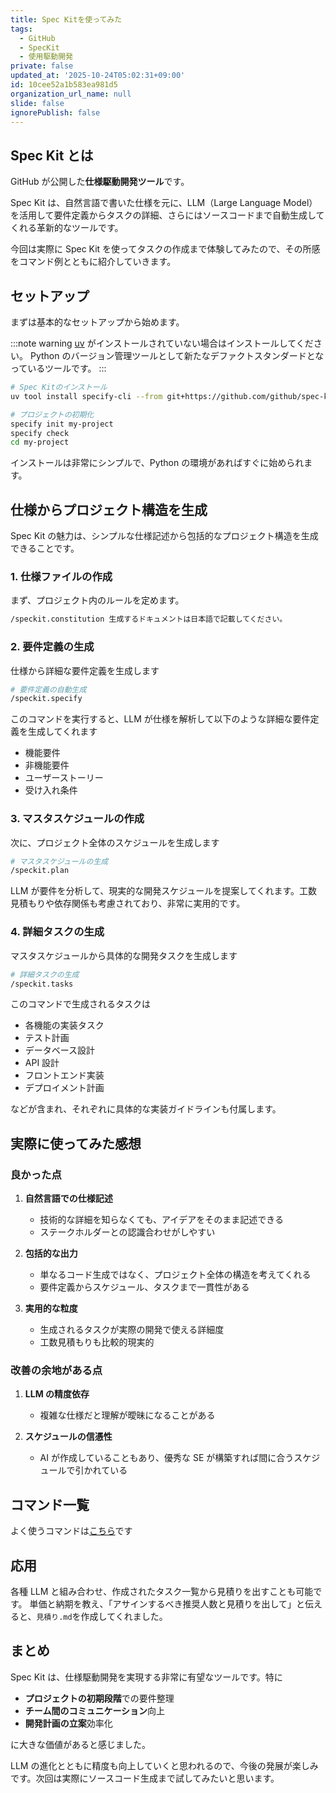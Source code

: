 ```yaml
---
title: Spec Kitを使ってみた
tags:
  - GitHub
  - SpecKit
  - 使用駆動開発
private: false
updated_at: '2025-10-24T05:02:31+09:00'
id: 10cee52a1b583ea981d5
organization_url_name: null
slide: false
ignorePublish: false
---
```


## Spec Kit とは

GitHub が公開した**仕様駆動開発ツール**です。

Spec Kit は、自然言語で書いた仕様を元に、LLM（Large Language Model）を活用して要件定義からタスクの詳細、さらにはソースコードまで自動生成してくれる革新的なツールです。

今回は実際に Spec Kit を使ってタスクの作成まで体験してみたので、その所感をコマンド例とともに紹介していきます。

## セットアップ

まずは基本的なセットアップから始めます。

:::note warning
[uv](https://github.com/astral-sh/uv) がインストールされていない場合はインストールしてください。
Python のバージョン管理ツールとして新たなデファクトスタンダードとなっているツールです。
:::

```bash
# Spec Kitのインストール
uv tool install specify-cli --from git+https://github.com/github/spec-kit.git

# プロジェクトの初期化
specify init my-project
specify check
cd my-project
```

インストールは非常にシンプルで、Python の環境があればすぐに始められます。

## 仕様からプロジェクト構造を生成

Spec Kit の魅力は、シンプルな仕様記述から包括的なプロジェクト構造を生成できることです。

### 1. 仕様ファイルの作成

まず、プロジェクト内のルールを定めます。

```bash
/speckit.constitution 生成するドキュメントは日本語で記載してください。
```

### 2. 要件定義の生成

仕様から詳細な要件定義を生成します

```bash
# 要件定義の自動生成
/speckit.specify
```

このコマンドを実行すると、LLM が仕様を解析して以下のような詳細な要件定義を生成してくれます

- 機能要件
- 非機能要件
- ユーザーストーリー
- 受け入れ条件

### 3. マスタスケジュールの作成

次に、プロジェクト全体のスケジュールを生成します

```bash
# マスタスケジュールの生成
/speckit.plan
```

LLM が要件を分析して、現実的な開発スケジュールを提案してくれます。工数見積もりや依存関係も考慮されており、非常に実用的です。

### 4. 詳細タスクの生成

マスタスケジュールから具体的な開発タスクを生成します

```bash
# 詳細タスクの生成
/speckit.tasks
```

このコマンドで生成されるタスクは

- 各機能の実装タスク
- テスト計画
- データベース設計
- API 設計
- フロントエンド実装
- デプロイメント計画

などが含まれ、それぞれに具体的な実装ガイドラインも付属します。

## 実際に使ってみた感想

### 良かった点

1. **自然言語での仕様記述**

   - 技術的な詳細を知らなくても、アイデアをそのまま記述できる
   - ステークホルダーとの認識合わせがしやすい

2. **包括的な出力**

   - 単なるコード生成ではなく、プロジェクト全体の構造を考えてくれる
   - 要件定義からスケジュール、タスクまで一貫性がある

3. **実用的な粒度**
   - 生成されるタスクが実際の開発で使える詳細度
   - 工数見積もりも比較的現実的

### 改善の余地がある点

1. **LLM の精度依存**

   - 複雑な仕様だと理解が曖昧になることがある

2. **スケジュールの信憑性**
   - AI が作成していることもあり、優秀な SE が構築すれば間に合うスケジュールで引かれている

## コマンド一覧

よく使うコマンドは[こちら](https://github.com/github/spec-kit?tab=readme-ov-file#core-commands)です

## 応用

各種 LLM と組み合わせ、作成されたタスク一覧から見積りを出すことも可能です。
単価と納期を教え、「アサインするべき推奨人数と見積りを出して」と伝えると、`見積り.md`を作成してくれました。

## まとめ

Spec Kit は、仕様駆動開発を実現する非常に有望なツールです。特に

- **プロジェクトの初期段階**での要件整理
- **チーム間のコミュニケーション**向上
- **開発計画の立案**効率化

に大きな価値があると感じました。

LLM の進化とともに精度も向上していくと思われるので、今後の発展が楽しみです。次回は実際にソースコード生成まで試してみたいと思います。
